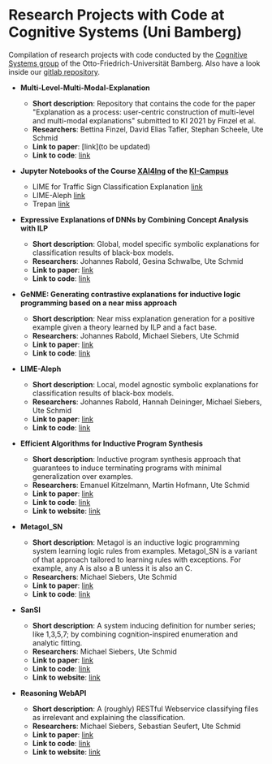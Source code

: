 # Research Projects with Code at Cognitive Systems (Uni Bamberg)
Compilation of research projects with code conducted by the [Cognitive Systems group](https://www.uni-bamberg.de/en/cogsys/) of the Otto-Friedrich-Universität Bamberg. Also have a look inside our [gitlab repository](https://gitlab.rz.uni-bamberg.de/cogsys).

* **Multi-Level-Multi-Modal-Explanation**
  * __Short description__: Repository that contains the code for the paper "Explanation as a process: user-centric construction of multi-level and multi-modal explanations" submitted to KI 2021 by Finzel et al.
  * __Researchers__: Bettina Finzel, David Elias Tafler, Stephan Scheele, Ute Schmid
  * __Link to paper__: [link](to be updated)
  * __Link to code__: [link](https://gitlab.rz.uni-bamberg.de/cogsys/public/multi-level-multi-modal-explanation)

* **Jupyter Notebooks of the Course [XAI4Ing](https://ki-campus.org/courses/erklaerbareki2020) of the [KI-Campus](https://ki-campus.org)**
  * LIME for Traffic Sign Classification Explanation [link](https://gitlab.rz.uni-bamberg.de/cogsys/public/ki-campus/lime-trafficsign-jupyter-notebook)
  * LIME-Aleph [link](https://gitlab.rz.uni-bamberg.de/cogsys/public/ki-campus/lime-aleph)
  * Trepan [link](https://gitlab.rz.uni-bamberg.de/cogsys/public/ki-campus/trepan-jupyter-notebook  )

* **Expressive Explanations of DNNs by Combining Concept Analysis with ILP**
  * __Short description__: Global, model specific symbolic explanations for classification results of black-box models.
  * __Researchers__: Johannes Rabold, Gesina Schwalbe, Ute Schmid
  * __Link to paper__: [link](https://arxiv.org/pdf/2105.07371.pdf)
  * __Link to code__: [link](https://github.com/mc-lovin-mlem/concept-embeddings-and-ilp/tree/ki2020)
  
* **GeNME: Generating contrastive explanations for inductive logic programming based on a near miss approach**
  * __Short description__: Near miss explanation generation for a positive example given a theory learned by ILP and a fact base.
  * __Researchers__: Johannes Rabold, Michael Siebers, Ute Schmid
  * __Link to paper__: [link](https://link.springer.com/article/10.1007/s10994-021-06048-w)
  * __Link to code__: [link](https://gitlab.rz.uni-bamberg.de/cogsys/public/genme-near-miss-explanations)

* **LIME-Aleph**
  * __Short description__: Local, model agnostic symbolic explanations for classification results of black-box models.
  * __Researchers__: Johannes Rabold, Hannah Deininger, Michael Siebers, Ute Schmid
  * __Link to paper__: [link](https://arxiv.org/pdf/1910.01837.pdf)
  * __Link to code__: [link](https://github.com/mc-lovin-mlem/LIME-Aleph)

* **Efficient Algorithms for Inductive Program Synthesis**
  * __Short description__: Inductive program synthesis approach that guarantees to induce terminating programs with minimal generalization over examples.
  * __Researchers__: Emanuel Kitzelmann, Martin Hofmann, Ute Schmid
  * __Link to paper__: [link](https://cogsys.uni-bamberg.de/projects/effalip/publications.html)
  * __Link to code__: [link](https://cogsys.uni-bamberg.de/projects/effalip/download.html)
  * __Link to website__: [link](https://cogsys.uni-bamberg.de/projects/effalip/index.html)

* **Metagol_SN**
  * __Short description__: Metagol is an inductive logic programming system learning logic rules from examples. Metagol_SN is a variant of that approach tailored to learning rules with exceptions. For example, any A is also a B unless it is also an C.
  * __Researchers__: Michael Siebers, Ute Schmid
  * __Link to paper__: [link](https://doi.org/10.1007/978-3-319-99960-9_9)
  * __Link to code__: [link](https://github.com/michael-siebers/metagol/tree/ilp2018)

* **SanSI**
  * __Short description__: A system inducing definition for number series; like 1,3,5,7; by combining cognition-inspired enumeration and analytic fitting.
  * __Researchers__: Michael Siebers, Ute Schmid
  * __Link to paper__: [link](https://doi.org/10.1007/978-3-642-33347-7_25)
  * __Link to code__: [link](https://github.com/michael-siebers/SanSi)
  * __Link to website__: [link](https://www.uni-bamberg.de/en/cogsys/research/projects/numberseries/)

* **Reasoning WebAPI**
  * __Short description__: A (roughly) RESTful Webservice classifying files as irrelevant and explaining the classification.
  * __Researchers__: Michael Siebers, Sebastian Seufert, Ute Schmid
  * __Link to paper__: [link](https://doi.org/10.1007/s13218-018-0565-5)
  * __Link to code__: [link](https://gitlab.rz.uni-bamberg.de/cogsys/dare2del/demonstrator)
  * __Link to website__: [link](https://dare2del.de)


